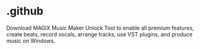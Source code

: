 # .github
Download MAGIX Music Maker Unlock Tool to enable all premium features, create beats, record vocals, arrange tracks, use VST plugins, and produce music on Windows.
